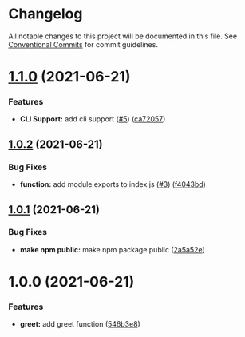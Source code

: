 # Changelog

All notable changes to this project will be documented in this file. See
[Conventional Commits](https://conventionalcommits.org) for commit guidelines.

# [1.1.0](https://github.com/marlondc/greeting-test/compare/v1.0.2...v1.1.0) (2021-06-21)


### Features

* **CLI Support:** add cli support ([#5](https://github.com/marlondc/greeting-test/issues/5)) ([ca72057](https://github.com/marlondc/greeting-test/commit/ca72057971e3ed40484e3b98e1ad32d3ea21c6cb))

## [1.0.2](https://github.com/marlondc/greeting-test/compare/v1.0.1...v1.0.2) (2021-06-21)


### Bug Fixes

* **function:** add module exports to index.js ([#3](https://github.com/marlondc/greeting-test/issues/3)) ([f4043bd](https://github.com/marlondc/greeting-test/commit/f4043bd2b97b7b2a28f179b8c36d1e083b54ab5a))

## [1.0.1](https://github.com/marlondc/greeting-test/compare/v1.0.0...v1.0.1) (2021-06-21)


### Bug Fixes

* **make npm public:** make npm package public ([2a5a52e](https://github.com/marlondc/greeting-test/commit/2a5a52eeabf4c42c992c49bf02f9cd0fd9c18f55))

# 1.0.0 (2021-06-21)


### Features

* **greet:** add greet function ([546b3e8](https://github.com/marlondc/greeting-test/commit/546b3e8a79d5ad563c6885f045d3c19886c82614))
